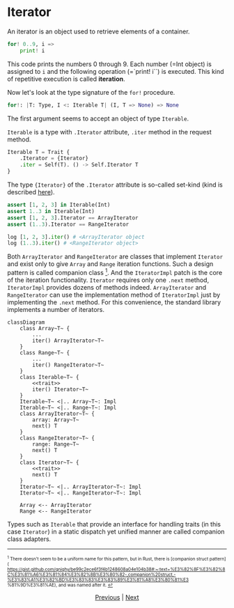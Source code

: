 # Iterator

An iterator is an object used to retrieve elements of a container.

```python
for! 0..9, i =>
    print! i
```

This code prints the numbers 0 through 9.
Each number (=Int object) is assigned to `i` and the following operation (=`print! i``) is executed. This kind of repetitive execution is called __iteration__.

Now let's look at the type signature of the `for!` procedure.

```python
for!: |T: Type, I <: Iterable T| (I, T => None) => None
```

The first argument seems to accept an object of type `Iterable`.

`Iterable` is a type with `.Iterator` attribute, `.iter` method in the request method.

```python
Iterable T = Trait {
    .Iterator = {Iterator}
    .iter = Self(T). () -> Self.Iterator T
}
```

The type `{Iterator}` of the `.Iterator` attribute is so-called set-kind (kind is described [here](./type/advanced/kind.md)).

```python
assert [1, 2, 3] in Iterable(Int)
assert 1..3 in Iterable(Int)
assert [1, 2, 3].Iterator == ArrayIterator
assert (1..3).Iterator == RangeIterator

log [1, 2, 3].iter() # <ArrayIterator object
log (1..3).iter() # <RangeIterator object>
```

Both `ArrayIterator` and `RangeIterator` are classes that implement `Iterator` and exist only to give `Array` and `Range` iteration functions.
Such a design pattern is called companion class [<sup id="f1">1</sup>](#1).
And the `IteratorImpl` patch is the core of the iteration functionality. `Iterator` requires only one `.next` method, `IteratorImpl` provides dozens of methods indeed. `ArrayIterator` and `RangeIterator` can use the implementation method of `IteratorImpl` just by implementing the `.next` method. For this convenience, the standard library implements a number of iterators.

```mermaid
classDiagram
    class Array~T~ {
        ...
        iter() ArrayIterator~T~
    }
    class Range~T~ {
        ...
        iter() RangeIterator~T~
    }
    class Iterable~T~ {
        <<trait>>
        iter() Iterator~T~
    }
    Iterable~T~ <|.. Array~T~: Impl
    Iterable~T~ <|.. Range~T~: Impl
    class ArrayIterator~T~ {
        array: Array~T~
        next() T
    }
    class RangeIterator~T~ {
        range: Range~T~
        next() T
    }
    class Iterator~T~ {
        <<trait>>
        next() T
    }
    Iterator~T~ <|.. ArrayIterator~T~: Impl
    Iterator~T~ <|.. RangeIterator~T~: Impl

    Array <-- ArrayIterator
    Range <-- RangeIterator
```

Types such as `Iterable` that provide an interface for handling traits (in this case `Iterator`) in a static dispatch yet unified manner are called companion class adapters.

---

<span id="1" style="font-size:x-small"><sup>1</sup> There doesn't seem to be a uniform name for this pattern, but in Rust, there is [companion struct pattern]( https://gist.github.com/qnighy/be99c2ece6f3f4b1248608a04e104b38#:~:text=%E3%82%8F%E3%82%8C%E3%81%A6%E3%81%84%E3%82%8B%E3%80%82-,companion%20struct,-%E3%83%A1%E3%82%BD%E3%83%83%E3%83%89%E3%81%A8%E3%80%81%E3 %81%9D%E3%81%AE), and was named after it. [↩](#f1) </span>

<p align='center'>
    <a href='./15_type.md'>Previous</a> | <a href='./17_mutability.md'>Next</a>
</p>
